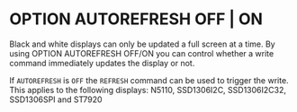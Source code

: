 # OPTION AUTOREFRESH OFF | ON

Black and white displays can only be updated a full screen at a time. By using OPTION AUTOREFRESH OFF/ON you can control whether a write command immediately updates the display or not. 

If `AUTOREFRESH` is `OFF` the `REFRESH` command can be used to
trigger the write. This applies to the following displays: N5110, SSD1306I2C, SSD1306I2C32, SSD1306SPI and ST7920

